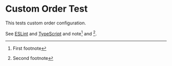 # Custom Order Test

This tests custom order configuration.

See [ESLint] and [TypeScript] and note[^first] and [^second].

[TypeScript]: https://www.typescriptlang.org
[ESLint]: https://eslint.org
[^first]: First footnote
[^second]: Second footnote
